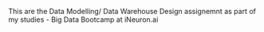
This are the Data Modelling/ Data Warehouse Design assignemnt as part of my studies - Big Data Bootcamp at iNeuron.ai